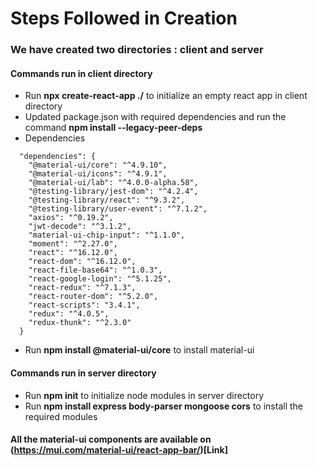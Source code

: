 # Steps Followed in Creation

### We have created two directories : client and server

#### Commands run in client directory
* Run **npx create-react-app ./** to initialize an empty react app in client directory
* Updated package.json with required dependencies and run the command **npm install --legacy-peer-deps**
* Dependencies
```
  "dependencies": {
    "@material-ui/core": "^4.9.10",
    "@material-ui/icons": "^4.9.1",
    "@material-ui/lab": "^4.0.0-alpha.58",
    "@testing-library/jest-dom": "^4.2.4",
    "@testing-library/react": "^9.3.2",
    "@testing-library/user-event": "^7.1.2",
    "axios": "^0.19.2",
    "jwt-decode": "^3.1.2",
    "material-ui-chip-input": "^1.1.0",
    "moment": "^2.27.0",
    "react": "^16.12.0",
    "react-dom": "^16.12.0",
    "react-file-base64": "^1.0.3",
    "react-google-login": "^5.1.25",
    "react-redux": "^7.1.3",
    "react-router-dom": "^5.2.0",
    "react-scripts": "3.4.1",
    "redux": "^4.0.5",
    "redux-thunk": "^2.3.0"
  }
```
* Run **npm install @material-ui/core** to install material-ui

#### Commands run in server directory
* Run **npm init** to initialize node modules in server directory
* Run **npm install express body-parser mongoose cors** to install the required modules

#### All the material-ui components are available on (https://mui.com/material-ui/react-app-bar/)[Link]